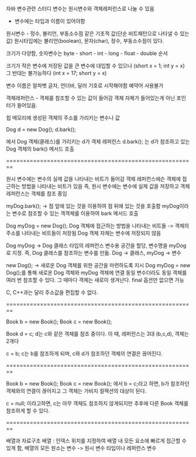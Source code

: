 자바 변수관련 스터디
변수는 원시변수와 객체레퍼런스로 나눌 수 있음

* 변수에는 타입과 이름이 있어야함

원시변수 - 정수, 불리언, 부동소수점 같은 기초적 값(단순 비트패턴으로 나타낼 수 있는 값)
원시타입에는 불리언(boolean), 문자(char), 정수, 부동소수점이 있다.

크기가 다양함, 숫자변수는
byte - short - int - long - float - double 순서

크기가 작은 변수에 저장된 값을 큰 변수에 대입할 수 있으나 (short x = 1; int y = x)
그 반대는 불가능하다 (int x = 17; short y = x)

변수 이름은 알파벳 글자, 언더바, 달러 기호로 시작해야함
예약어 사용불가



객체레퍼런스 - 객체를 참조할 수 있는 값이 들어감
객체 자체가 들어있는게 아닌 포인터가 들어있음.

힙 메모리에 생성된 객체의 주소를 가리키는 변수나 값

Dog d = new Dog();
d.bark();

에서 Dog 객체(클래스)를 가리키는 d가 객체 레퍼런스
d.bark(); 는 d가 참조하고 있는 Dog 객체의 bark() 메서드 호출


========================================================


원시 변수에는 변수의 실제 값을 나타내는 비트가 들어감
객체 레퍼런스에슨 객체에 접근하는 방법을 나타내는 비트가 있음
즉, 원시 변수에는 변수에 실제 값을 저장하고 객체 레퍼런스는 객체를 참조 중임

myDog.bark(); -> 점 앞에 있는 것을 이용하여 점 뒤에 있는 것을 호출함
myDog이라는 변수로 참조할 수 있는 객객체를 이용하여 bark 메서드 호출

Dog myDog = new Dog();
Dog 객체에 접근하는 방법을 나타내는 비트들 -> 객체의 주소를 나타내는 비트들이 저장됨
Dog 객체 자체는 변수에 저장되지 않음

Dog myDog -> Dog 클래스 타입의 레퍼런스 변수용 공간을 할당, 변수명을 myDog로 지정. 즉, Dog 클래스를 참조하는 변수를 만듦. Dog -> 클래스, myDog -> 변수

new Dog(); -> 새로운 Dog 객체를 위한 공간을 마련하도록 지시
Dog myDog = new Dog();를 통해 새로운 Dog 객체와 myDog 객체에 연결
동일 변수더라도 동일 객체를 여러 번 참조할 수 있다. 그 때마다 객체는 새로이 생겨난다. final 옵션만 없으면 가능

C, C++과는 달리 주소값을 편집할 수 없다.

========================================================

Book b = new Book();
Book c = new Book();

Book d = c;
d는 c와 같은 객체를 참조 중이다.
이 때, 레퍼런스는 3대 (b,c,d), 객체는 2개다

c = b;
c는 b를 참조하게 되며, c와 d가 참조하던 객체의 연결은 끊어진다.

========================================================

Book b = new Book();
Book c = new Book();
에서 b = c;라고 하면, b가 참조하던 객체와의 연결이 끊어지고 그 객체는 가비지 컬렉션의 대상이 된다.

c = null;
이라고하면, c는 아무 객체도 참조하지 않게되지만 추후에 다른 Book 객체를 참조하게 할 수 있다.

========================================================

배열과 자료구조
배열 : 인덱스 위치를 지정하여 배열 내 모든 요소에 빠르게 접근할 수 있게 함, 배열의 모든 원소는 변수 -> 원시 변수 타입이나 레퍼런스 변수

